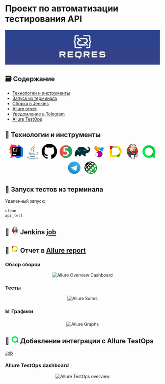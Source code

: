 # Проект по автоматизации тестирования API
<p align="center">
<a href="https://reqres.in/"><img src="https://github.com/LinaAlekseeva/rest-api-reqres/blob/main/src/test/resources/logo/reqres.jpg"/></a>
</p>

## :card_file_box: Содержание
- [Технологии и инструменты](#bookmark-технологии-и-инструменты)
- [Запуск из терминала](#bookmark-запуск-тестов-из-терминала)
- [Сборка в Jenkins](#bookmark--jenkins--job-)
- [Allure отчет](#bookmark--отчет-в-allure-report)
- [Уведомление в Telegram](#bookmark--уведомление-в-telegram)
- [Allure TestOps](#bookmark--добавление-интеграции-с-allure-testops)

## :bookmark: Технологии и инструменты
<p align="center">
<img src="https://github.com/LinaAlekseeva/rest-api-reqres/blob/main/src/test/resources/logo/IDEA.svg" width="50" height="50"  alt="IDEA"/></a>
<img src="https://github.com/LinaAlekseeva/rest-api-reqres/blob/main/src/test/resources/logo/Java.svg" width="50" height="50"  alt="Java"/></a>
<img src="https://github.com/LinaAlekseeva/rest-api-reqres/blob/main/src/test/resources/logo/Github.svg" width="50" height="50"  alt="Github"/></a>
<img src="https://github.com/LinaAlekseeva/rest-api-reqres/blob/main/src/test/resources/logo/JUnit5.svg" width="50" height="50"  alt="JUnit5"/></a>
<img src="https://github.com/LinaAlekseeva/rest-api-reqres/blob/main/src/test/resources/logo/Gradle.svg" width="50" height="50"  alt="Gradle"/></a>
<img src="https://github.com/LinaAlekseeva/rest-api-reqres/blob/main/src/test/resources/logo/Selenide.svg" width="50" height="50"  alt="Selenide"/></a>
<img src="https://github.com/LinaAlekseeva/rest-api-reqres/blob/main/src/test/resources/logo/Allure.svg" width="50" height="50"  alt="Allure"/></a>
<img src="https://github.com/LinaAlekseeva/rest-api-reqres/blob/main/src/test/resources/logo/Jenkins.svg" width="50" height="50"  alt="Jenkins"/></a>
<a><img src="https://github.com/LinaAlekseeva/rest-api-reqres/blob/main/src/test/resources/logo/Allure_TO.svg" width="50" height="50"  alt="Allure TestOps"/></a>
<a><img src="https://github.com/LinaAlekseeva/rest-api-reqres/blob/main/src/test/resources/logo/Telegram.svg" width="50" height="50"  alt="Telegram"/></a>
<a><img src="https://github.com/LinaAlekseeva/rest-api-reqres/blob/main/src/test/resources/logo/Rest-Assured.svg" width="50" height="50"  alt="Rest-Assured"/></a>
</p>

## :bookmark: Запуск тестов из терминала
Удаленный запуск:
```
clean
api_test
```
## :bookmark: <img src="https://github.com/LinaAlekseeva/rest-api-reqres/blob/main/src/test/resources/logo/Jenkins.svg" width="25" height="25"  alt="Jenkins"/></a> Jenkins <a target="_blank" href="https://jenkins.autotests.cloud/job/rest-api-reqres/"> job </a> 

## :bookmark: <img src="https://github.com/LinaAlekseeva/rest-api-reqres/blob/main/src/test/resources/logo/Allure.svg" width="25" height="25"  alt="Allure"/></a> Отчет в <a target="_blank" href="https://jenkins.autotests.cloud/job/rest-api-reqres/allure/">Allure report</a>

### Обзор сборки
<p align="center">
<img title="Allure Overview Dashboard" src="">
</p>

### Тесты
<p align="center">
<img title="Allure Suites" src=" ">
</p>

### :bar_chart: Графики
<p align="center">
<img title="Allure Graphs" src=" ">
</p>


## :bookmark: <img src="https://github.com/LinaAlekseeva/rest-api-reqres/blob/main/src/test/resources/logo/Allure_TO.svg" width="25" height="25" alt="Allure TestOps"/></a> Добавление интеграции с Allure TestOps
<a target="_blank" href="https://jenkins.autotests.cloud/job/rest-api-reqres/">Job</a>

### Allure TestOps dashboard
<p align="center">
  <img title="Allure TestOps overview" src=" ">
</p>
